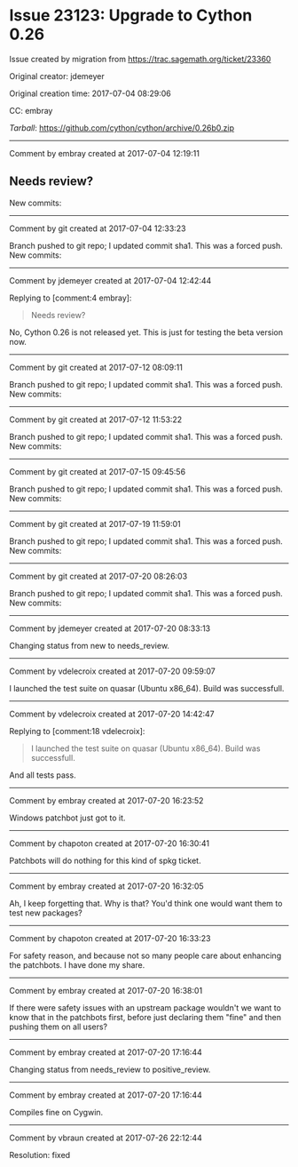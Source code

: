 # Issue 23123: Upgrade to Cython 0.26

Issue created by migration from https://trac.sagemath.org/ticket/23360

Original creator: jdemeyer

Original creation time: 2017-07-04 08:29:06

CC:  embray

*Tarball*: https://github.com/cython/cython/archive/0.26b0.zip


---

Comment by embray created at 2017-07-04 12:19:11

Needs review?
----
New commits:


---

Comment by git created at 2017-07-04 12:33:23

Branch pushed to git repo; I updated commit sha1. This was a forced push. New commits:


---

Comment by jdemeyer created at 2017-07-04 12:42:44

Replying to [comment:4 embray]:
> Needs review?

No, Cython 0.26 is not released yet. This is just for testing the beta version now.


---

Comment by git created at 2017-07-12 08:09:11

Branch pushed to git repo; I updated commit sha1. This was a forced push. New commits:


---

Comment by git created at 2017-07-12 11:53:22

Branch pushed to git repo; I updated commit sha1. This was a forced push. New commits:


---

Comment by git created at 2017-07-15 09:45:56

Branch pushed to git repo; I updated commit sha1. This was a forced push. New commits:


---

Comment by git created at 2017-07-19 11:59:01

Branch pushed to git repo; I updated commit sha1. This was a forced push. New commits:


---

Comment by git created at 2017-07-20 08:26:03

Branch pushed to git repo; I updated commit sha1. This was a forced push. New commits:


---

Comment by jdemeyer created at 2017-07-20 08:33:13

Changing status from new to needs_review.


---

Comment by vdelecroix created at 2017-07-20 09:59:07

I launched the test suite on quasar (Ubuntu x86_64). Build was successfull.


---

Comment by vdelecroix created at 2017-07-20 14:42:47

Replying to [comment:18 vdelecroix]:
> I launched the test suite on quasar (Ubuntu x86_64). Build was successfull.

And all tests pass.


---

Comment by embray created at 2017-07-20 16:23:52

Windows patchbot just got to it.


---

Comment by chapoton created at 2017-07-20 16:30:41

Patchbots will do nothing for this kind of spkg ticket.


---

Comment by embray created at 2017-07-20 16:32:05

Ah, I keep forgetting that.  Why is that?  You'd think one would want them to test new packages?


---

Comment by chapoton created at 2017-07-20 16:33:23

For safety reason, and because not so many people care about enhancing the patchbots. I have done my share.


---

Comment by embray created at 2017-07-20 16:38:01

If there were safety issues with an upstream package wouldn't we want to know that in the patchbots first, before just declaring them "fine" and then pushing them on all users?


---

Comment by embray created at 2017-07-20 17:16:44

Changing status from needs_review to positive_review.


---

Comment by embray created at 2017-07-20 17:16:44

Compiles fine on Cygwin.


---

Comment by vbraun created at 2017-07-26 22:12:44

Resolution: fixed
